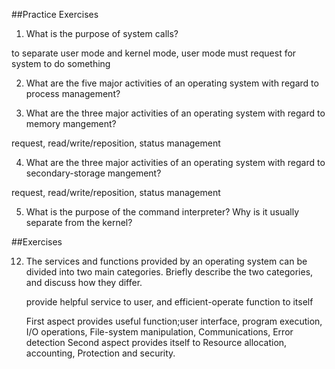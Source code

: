 ##Practice Exercises

1. What is the purpose of system calls?

  to separate user mode and kernel mode, user mode must request for system to
  do something

2. What are the five major activities of an operating system with regard
to process management?

  

3. What are the three major activities of an operating system with regard
    to memory mangement?
  
  request, read/write/reposition, status management

4. What are the three major activities of an operating system with regard
    to secondary-storage mangement?

  request, read/write/reposition, status management

5. What is the purpose of the command interpreter? Why is it usually
    separate from the kernel?


 
##Exercises

12. The services and functions provided by an operating system can be
    divided into two main categories. Briefly describe the two categories,
    and discuss how they differ.

    provide helpful service to user, and efficient-operate function to itself

    First aspect provides useful function;user interface, program execution,
    I/O operations, File-system manipulation, Communications, Error detection
    Second aspect provides itself to Resource allocation, accounting, Protection
    and security.